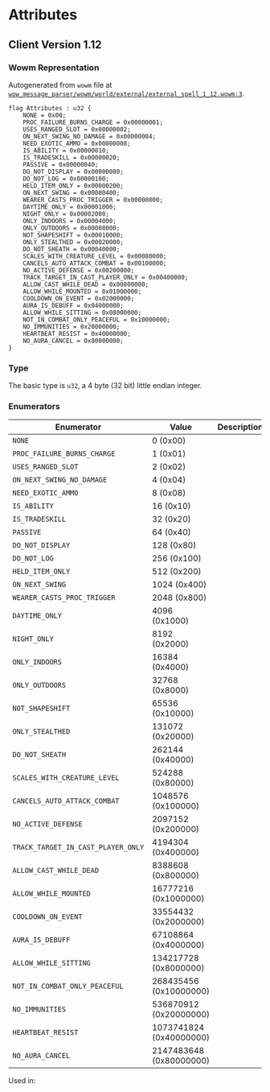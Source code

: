 # Attributes

## Client Version 1.12

### Wowm Representation

Autogenerated from `wowm` file at [`wow_message_parser/wowm/world/external/external_spell_1_12.wowm:3`](https://github.com/gtker/wow_messages/tree/main/wow_message_parser/wowm/world/external/external_spell_1_12.wowm#L3).

```rust,ignore
flag Attributes : u32 {
    NONE = 0x00;
    PROC_FAILURE_BURNS_CHARGE = 0x00000001;
    USES_RANGED_SLOT = 0x00000002;
    ON_NEXT_SWING_NO_DAMAGE = 0x00000004;
    NEED_EXOTIC_AMMO = 0x00000008;
    IS_ABILITY = 0x00000010;
    IS_TRADESKILL = 0x00000020;
    PASSIVE = 0x00000040;
    DO_NOT_DISPLAY = 0x00000080;
    DO_NOT_LOG = 0x00000100;
    HELD_ITEM_ONLY = 0x00000200;
    ON_NEXT_SWING = 0x00000400;
    WEARER_CASTS_PROC_TRIGGER = 0x00000800;
    DAYTIME_ONLY = 0x00001000;
    NIGHT_ONLY = 0x00002000;
    ONLY_INDOORS = 0x00004000;
    ONLY_OUTDOORS = 0x00008000;
    NOT_SHAPESHIFT = 0x00010000;
    ONLY_STEALTHED = 0x00020000;
    DO_NOT_SHEATH = 0x00040000;
    SCALES_WITH_CREATURE_LEVEL = 0x00080000;
    CANCELS_AUTO_ATTACK_COMBAT = 0x00100000;
    NO_ACTIVE_DEFENSE = 0x00200000;
    TRACK_TARGET_IN_CAST_PLAYER_ONLY = 0x00400000;
    ALLOW_CAST_WHILE_DEAD = 0x00800000;
    ALLOW_WHILE_MOUNTED = 0x01000000;
    COOLDOWN_ON_EVENT = 0x02000000;
    AURA_IS_DEBUFF = 0x04000000;
    ALLOW_WHILE_SITTING = 0x08000000;
    NOT_IN_COMBAT_ONLY_PEACEFUL = 0x10000000;
    NO_IMMUNITIES = 0x20000000;
    HEARTBEAT_RESIST = 0x40000000;
    NO_AURA_CANCEL = 0x80000000;
}
```
### Type
The basic type is `u32`, a 4 byte (32 bit) little endian integer.
### Enumerators
| Enumerator | Value  | Description | Comment |
| --------- | -------- | ----------- | ------- |
| `NONE` | 0 (0x00) |  |  |
| `PROC_FAILURE_BURNS_CHARGE` | 1 (0x01) |  |  |
| `USES_RANGED_SLOT` | 2 (0x02) |  |  |
| `ON_NEXT_SWING_NO_DAMAGE` | 4 (0x04) |  |  |
| `NEED_EXOTIC_AMMO` | 8 (0x08) |  |  |
| `IS_ABILITY` | 16 (0x10) |  |  |
| `IS_TRADESKILL` | 32 (0x20) |  |  |
| `PASSIVE` | 64 (0x40) |  |  |
| `DO_NOT_DISPLAY` | 128 (0x80) |  |  |
| `DO_NOT_LOG` | 256 (0x100) |  |  |
| `HELD_ITEM_ONLY` | 512 (0x200) |  |  |
| `ON_NEXT_SWING` | 1024 (0x400) |  |  |
| `WEARER_CASTS_PROC_TRIGGER` | 2048 (0x800) |  |  |
| `DAYTIME_ONLY` | 4096 (0x1000) |  |  |
| `NIGHT_ONLY` | 8192 (0x2000) |  |  |
| `ONLY_INDOORS` | 16384 (0x4000) |  |  |
| `ONLY_OUTDOORS` | 32768 (0x8000) |  |  |
| `NOT_SHAPESHIFT` | 65536 (0x10000) |  |  |
| `ONLY_STEALTHED` | 131072 (0x20000) |  |  |
| `DO_NOT_SHEATH` | 262144 (0x40000) |  |  |
| `SCALES_WITH_CREATURE_LEVEL` | 524288 (0x80000) |  |  |
| `CANCELS_AUTO_ATTACK_COMBAT` | 1048576 (0x100000) |  |  |
| `NO_ACTIVE_DEFENSE` | 2097152 (0x200000) |  |  |
| `TRACK_TARGET_IN_CAST_PLAYER_ONLY` | 4194304 (0x400000) |  |  |
| `ALLOW_CAST_WHILE_DEAD` | 8388608 (0x800000) |  |  |
| `ALLOW_WHILE_MOUNTED` | 16777216 (0x1000000) |  |  |
| `COOLDOWN_ON_EVENT` | 33554432 (0x2000000) |  |  |
| `AURA_IS_DEBUFF` | 67108864 (0x4000000) |  |  |
| `ALLOW_WHILE_SITTING` | 134217728 (0x8000000) |  |  |
| `NOT_IN_COMBAT_ONLY_PEACEFUL` | 268435456 (0x10000000) |  |  |
| `NO_IMMUNITIES` | 536870912 (0x20000000) |  |  |
| `HEARTBEAT_RESIST` | 1073741824 (0x40000000) |  |  |
| `NO_AURA_CANCEL` | 2147483648 (0x80000000) |  |  |

Used in:
